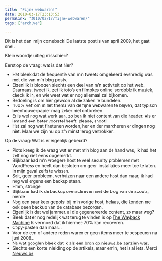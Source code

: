 ```yaml
---
title: "Fijne webwaren!"
date: 2010-02-17T23:13:53
permalink: "2010/02/17/fijne-webwaren/"
tags: ["archive"]

---
```

Dit is het dan: mijn comeback! De laatste post is van april 2009, het gaat snel.

Klein woordje uitleg misschien?

Eerst op de vraag: wat is dat hier?

* Het bleek dat de frequentie van m’n tweets omgekeerd evenredig was met die van m’n blog posts.
* Eigenlijk is bloggen slechts een deel van m’n activiteit op het web. Daarnaast tweet ik, zet ik foto’s en filmpkes online, scrobble ik muziek, check ik in, en wie weet wat er nog allemaal zal bijkomen.
* Bedoeling is om hier gewoon al die zaken te bundelen.
* ‘100% vet’ om in het thema van de fijne webwaren te blijven, dat typisch beenhouwerpapier mag zeker niet ontbreken.
* Er is wel nog wat werk aan, zo ben ik niet content van die header. Als er iemand een beter voorstel heeft: please, shoot!
* Het zal nog wat finetunen worden, her en der marcheren er dingen nog niet. Maar we zijn nu op z’n minst terug vertrokken.

Op de vraag: Wat is er eigenlijk gebeurd?

* Plots kreeg ik de vraag wat er met m’n blog aan de hand was, ik had het zelf nog niet eens opgemerkt.
* Blijkbaar had m’n vroegere host te veel security problemen met WordPress en heeft dan besloten om geen installaties meer toe te laten. In mijn geval zelfs te wissen.
* Soit, geen probleem, verhuizen naar een andere host dan maar, ik had nog wel ergens een backup staan.
* Hmm, strange
* Blijkbaar had ik de backup overschreven met de blog van de scouts, merde
* Nog een paar keer gepolst bij m’n vorige host, helaas, die konden me ook geen backup van de database bezorgen.
* Eigenlijk is dat wel jammer, al die gegenereerde content, zo maar weg?
* Bleek dat er nog redelijk wat terug te vinden is op [The Wayback Machine](http://web.archive.org/web/20061130201527/http://www.donebysimon.be/ "http://web.archive.org/web/20061130201527/http://www.donebysimon.be/") Ik vermoed dat ik hiermee 70% kan recoveren.
* [](http://web.archive.org/web/20061130201527/http://www.donebysimon.be/ "http://web.archive.org/web/20061130201527/http://www.donebysimon.be/")Copy-pasten dan maar…
* Voor de een of andere reden waren er geen items meer te bespeuren na juni 2008…
* Na wat googlen bleek dat ik als [een bron op nieuws.be](http://www.nieuws.be/bron/donebysimon.aspx "http://www.nieuws.be/bron/donebysimon.aspx") aanzien was.
* Slechts een korte inleiding op de artikels, maar enfin, het is al iets. Merci [Nieuws.be](http://www.nieuws.be "www.nieuws.be")
